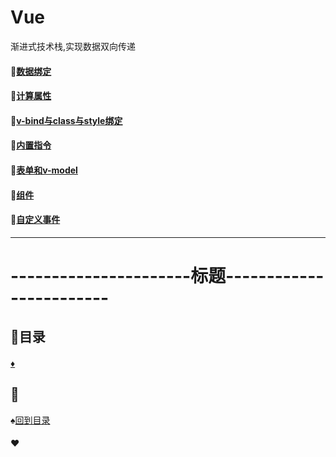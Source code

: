 # Vue
渐进式技术栈,实现数据双向传递

#### :meat_on_bone:<a href="数据绑定.md">数据绑定</a>
#### :meat_on_bone:<a href="计算属性.md">计算属性</a>
#### :meat_on_bone:<a href="v-bind与class与style绑定.md">v-bind与class与style绑定</a>
#### :meat_on_bone:<a href="内置指令.md">内置指令</a>
#### :meat_on_bone:<a href="表单和v-model.md">表单和v-model</a>
#### :meat_on_bone:<a href="组件.md">组件</a>
#### :meat_on_bone:<a href="自定义事件.md">自定义事件</a>
---------------------------------
# ----------------------标题------------------------
<p id="title"></p>

## :fish_cake:目录
#### <a href="#">:diamonds:</a>
<p id="p1"></p>

## :egg:
:spades:<a href="#title">回到目录</a><br>
#### :hearts:
